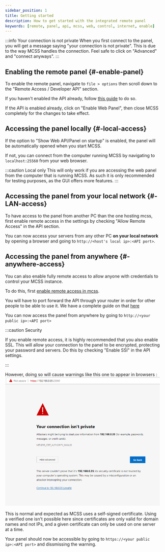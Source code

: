 ```yaml
---
sidebar_position: 1
title: Getting started
description: How to get started with the integrated remote panel
keywords: [remote, panel, api, mcss, web, control, internet, enable]
---
```


:::info Your connection is not private
When you first connect to the panel, you will get a message saying "your connection is not private". This is due to the way MCSS handles the connection. Feel safe to click on "Advanced" and "connect anyways".
:::

## Enabling the remote panel {#-enable-panel}

To enable the remote panel, navigate to `file > options` then  scroll down to the "Remote Access / Developer API" section.

If you haven't enabled the API already, follow [this guide](/API/about#-api-enable) to do so.

If the API is enabled already, click on "Enable Web Panel", then close MCSS completely for the changes to take effect.

## Accessing the panel locally {#-local-access}

If the option to "Show Web API/Panel on startup" is enabled, the panel will be automatically opened when you start MCSS.

If not, you can connect from the computer running MCSS by navigating to `localhost:25560` from your web browser.

:::caution Local only
This will only work if you are accessing the web panel from the computer that is running MCSS. As such it is only recommended for testing purposes, as the GUI offers more features.
:::

## Accessing the panel from your local network {#-LAN-access}

To have access to the panel from another PC than the one hosting mcss, first enable remote access in the settings by checking "Allow Remote Access" in the API section.

You can now access your servers from any other PC **on your local network** by opening a browser and going to `http://<host's local ip>:<API port>`.

## Accessing the panel from anywhere {#-anywhere-access}

You can also enable fully remote access to allow anyone with credentials to control your MCSS instance.

To do this, first [enable remote access in mcss](#LAN-access).

You will have to port forward the API through your router in order for other people to be able to use it. We have a complete guide on that [here](/networking/port-forwarding)

You can now access the panel from anywhere by going to `http://<your public ip>:<API port>`

:::caution Security

If you enable remote access, it is highly recommended that you also enable SSL. This will allow your connection to the panel to be encrypted, protecting your password and servers. Do this by checking "Enable SSl" in the API settings.

:::

However, doing so will cause warnings like this one to appear in browsers :
![certificate warning](/img/docs/panel/ssl-warning.png)

This is normal and expected as MCSS uses a self-signed certificate. Using a verified one isn't possible here since certificates are only valid for domain names and not IPs, and a given certificate can only be used on one server at a time.

Your panel should now be accessible by going to `https://<your public ip>:<API port>` and dissmissing the warning.
